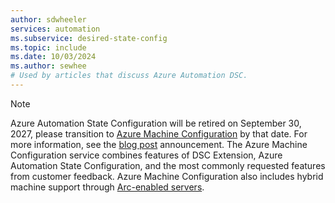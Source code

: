 ```yaml
---
author: sdwheeler
services: automation
ms.subservice: desired-state-config
ms.topic: include
ms.date: 10/03/2024
ms.author: sewhee
# Used by articles that discuss Azure Automation DSC.
---
```


> [!NOTE]
> Azure Automation State Configuration will be retired on September 30, 2027, please transition to
> [Azure Machine Configuration][azmc] by that date. For more information, see the [blog post][blog]
> announcement. The Azure Machine Configuration service combines features of DSC Extension, Azure
> Automation State Configuration, and the most commonly requested features from customer feedback.
> Azure Machine Configuration also includes hybrid machine support through
> [Arc-enabled servers][arc].

<!-- link references -->
[blog]: https://azure.microsoft.com/updates/v2/Planned-Service-Retirement-Azure-Automation-State-Configuration-16-September-2027
[azmc]: /azure/governance/machine-configuration/overview
[arc]: /azure/azure-arc/servers/overview
